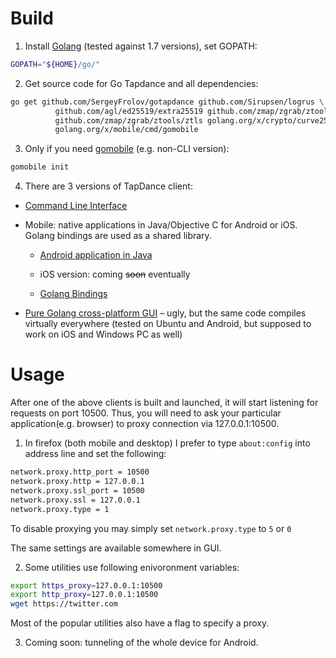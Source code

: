 # Build
1. Install [Golang](https://golang.org/dl/) (tested against 1.7 versions), set GOPATH:

 ```bash
GOPATH="${HOME}/go/"
```

2. Get source code for Go Tapdance and all dependencies:

 ```bash
go get github.com/SergeyFrolov/gotapdance github.com/Sirupsen/logrus \
           github.com/agl/ed25519/extra25519 github.com/zmap/zgrab/ztools/x509 \
           github.com/zmap/zgrab/ztools/ztls golang.org/x/crypto/curve25519 \
           golang.org/x/mobile/cmd/gomobile  
```

3. Only if you need [gomobile](https://godoc.org/golang.org/x/mobile/cmd/gomobile) (e.g. non-CLI version):
 ```bash
gomobile init
```

4. There are 3 versions of TapDance client:

  * [Command Line Interface](cli)

  * Mobile: native applications in Java/Objective C for Android or iOS. Golang bindings are used as a shared library.

    * [Android application in Java](android)
    
    * iOS version: coming ~~soon~~ eventually

    * [Golang Bindings](proxybind)

  * [Pure Golang cross-platform GUI](gui) – ugly, but the same code compiles virtually everywhere (tested on Ubuntu and Android, but supposed to work on iOS and Windows PC as well)

# Usage
After one of the above clients is built and launched, it will start listening for requests on port 10500.
Thus, you will need to ask your particular application(e.g. browser) to proxy connection via 127.0.0.1:10500.

1. In firefox (both mobile and desktop) I prefer to type ```about:config``` into address line and set the following:
 ```bash
network.proxy.http_port = 10500
network.proxy.http = 127.0.0.1
network.proxy.ssl_port = 10500
network.proxy.ssl = 127.0.0.1
network.proxy.type = 1
```
To disable proxying you may simply set ```network.proxy.type``` to ```5``` or ```0```

The same settings are available somewhere in GUI.

2. Some utilities use following enivoronment variables: 
 ```bash
export https_proxy=127.0.0.1:10500
export http_proxy=127.0.0.1:10500
wget https://twitter.com
```
Most of the popular utilities also have a flag to specify a proxy.

3. Coming soon: tunneling of the whole device for Android.
